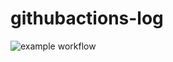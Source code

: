 # githubactions-log

![example workflow](https://github.com/ThiagoLange/githubactions-log/actions/workflows/main.yml/badge.svg)
